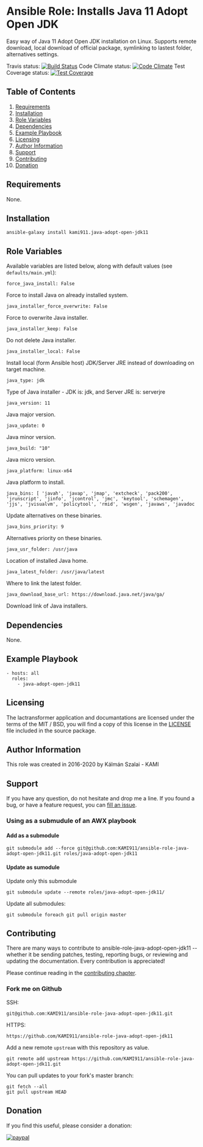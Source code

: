 # Ansible Role: Installs Java 11 Adopt Open JDK

Easy way of Java 11 Adopt Open JDK installation on Linux. Supports remote download, local download of official package, symlinking to lastest folder, alternatives settings.

Travis status:   [![Build Status](https://travis-ci.org/KAMI911/ansible-role-java-adopt-open-jdk11.svg?branch=master)](https://travis-ci.org/KAMI911/ansible-role-java-adopt-open-jdk11)
Code Climate status: [![Code Climate](https://codeclimate.com/github/KAMI911/ansible-role-java-adopt-open-jdk11/badges/gpa.svg)](https://codeclimate.com/github/KAMI911/ansible-role-java-adopt-open-jdk11)
Test Coverage status: [![Test Coverage](https://codeclimate.com/github/KAMI911/ansible-role-java-adopt-open-jdk11/badges/coverage.svg)](https://codeclimate.com/github/KAMI911/ansible-role-java-adopt-open-jdk11/coverage)

## Table of Contents

1. [Requirements][Requirements]
2. [Installation][Installation]
3. [Role Variables][Role Variables]
4. [Dependencies][Dependencies]
5. [Example Playbook][Example Playbook]
6. [Licensing][Licensing]
7. [Author Information][Author Information]
8. [Support][Support]
9. [Contributing][Contributing]
10. [Donation][Donation]

## Requirements

None.

## Installation

    ansible-galaxy install kami911.java-adopt-open-jdk11

## Role Variables

Available variables are listed below, along with default values (see `defaults/main.yml`):

    force_java_install: False

Force to install Java on already installed system.

    java_installer_force_overwrite: False

Force to overwrite Java installer.

    java_installer_keep: False

Do not delete Java installer.

    java_installer_local: False

Install local (form Ansible host) JDK/Server JRE instead of downloading on target machine.

    java_type: jdk

Type of Java installer - JDK is: jdk, and Server JRE is: serverjre

    java_version: 11

Java major version.

    java_update: 0

Java minor version.

    java_build: "10"

Java micro version.

    java_platform: linux-x64

Java platform to install.

    java_bins: [ 'javah', 'javap', 'jmap', 'extcheck', 'pack200', 'jrunscript', 'jinfo', 'jcontrol', 'jmc', 'keytool', 'schemagen', 'jjs', 'jvisualvm', 'policytool', 'rmid', 'wsgen', 'javaws', 'javadoc

Update alternatives on these binaries.

    java_bins_priority: 9

Alternatives priority on these binaries.

    java_usr_folder: /usr/java

Location of installed Java home.

    java_latest_folder: /usr/java/latest

Where to link the latest folder.

    java_download_base_url: https://download.java.net/java/ga/

Download link of Java installers.

## Dependencies

None.

## Example Playbook

    - hosts: all
      roles:
        - java-adopt-open-jdk11

## Licensing

The lactransformer application and documantations are licensed under the terms of
the MIT / BSD, you will find a copy of this license in the
[LICENSE](LICENSE) file included in the source package.

## Author Information

This role was created in 2016-2020 by Kálmán Szalai - KAMI

## Support

If you have any question, do not hesitate and drop me a line.
If you found a bug, or have a feature request, you can [fill an issue](https://github.com/KAMI911/ansible-role-java-adopt-open-jdk11/issues).

### Using as a submudule of an AWX playbook

#### Add as a submodule

```
git submodule add --force git@github.com:KAMI911/ansible-role-java-adopt-open-jdk11.git roles/java-adopt-open-jdk11
```

#### Update as sumodule

Update only this submodule

```
git submodule update --remote roles/java-adopt-open-jdk11/
```

Update all submodules:

```
git submodule foreach git pull origin master
```

## Contributing

There are many ways to contribute to ansible-role-java-adopt-open-jdk11 -- whether it be sending patches,
testing, reporting bugs, or reviewing and updating the documentation. Every
contribution is appreciated!

Please continue reading in the [contributing chapter](CONTRIBUTING.md).

### Fork me on Github

SSH:

    git@github.com:KAMI911/ansible-role-java-adopt-open-jdk11.git

HTTPS:

    https://github.com/KAMI911/ansible-role-java-adopt-open-jdk11

Add a new remote `upstream` with this repository as value.

```
git remote add upstream https://github.com/KAMI911/ansible-role-java-adopt-open-jdk11.git
```

You can pull updates to your fork's master branch:

```
git fetch --all
git pull upstream HEAD
```

## Donation

If you find this useful, please consider a donation:

[![paypal](https://www.paypalobjects.com/en_US/i/btn/btn_donateCC_LG.gif)](https://www.paypal.com/cgi-bin/webscr?cmd=_s-xclick&hosted_button_id=RLQZ58B26XSLA)

<!-- TOC URLs -->
[Requirements]: #requirements
[Installation]: #installation
[Role Variables]: #role_variables
[Dependencies]: #dependencies
[Example Playbook]: #example_playbook
[Licensing]: #licensing
[Author Information]: #author_information
[Support]: #support
[Contributing]: #contributing
[Donation]: #donation
